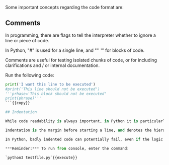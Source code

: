 Some important concepts regarding the code format are:

## Comments

In programming, there are flags to tell the interpreter whether to ignore a line or piece of code.

In Python, "#" is used for a single line, and "'' '" for blocks of code.

Comments are useful for testing isolated chunks of code, or for including clarifications and / or internal documentation.

Run the following code:

```python
print('I want this line to be executed')
#print('This line should not be executed')
'''prhase='This block should not be executed'
print(phrase)'''
```{{copy}}

## Indentation

While code readability is always important, in Python it is particularly vital.

Indentation is the margin before starting a line, and denotes the hierarchy that the code must follow when executing.

In Python, badly indented code can potentially fail, even if the logic is correct.

***Reminder:*** To run from console, enter the command:

`python3 testfile.py`{{execute}}
